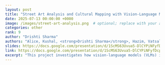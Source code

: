 ```yaml
---
layout: post
title: "Street Art Analysis and Cultural Mapping with Vision-Language Models"
date: 2025-07-13 00:00:00 +0000
image: /images/street-art-analysis.png  # optional; replace with your actual image
categories: other
rank: 9
author: "Drishti Sharma"
authors: "Alice, Kushal, <strong>Drishti Sharma</strong>, Hazim, Vatsal, Abigail"
slides: https://docs.google.com/presentation/d/1ScMS63Uvua5-DlCYPiNFyfDcphgom0CQ/edit?slide=id.p1#slide=id.p1
link: https://docs.google.com/presentation/d/1ScMS63Uvua5-DlCYPiNFyfDcphgom0CQ/edit?slide=id.p1#slide=id.p1
excerpt: "This project investigates how vision-language models (VLMs) interpret global graffiti through culturally and geographically grounded prompts. The evaluation includes: (1) a cross-family comparison of architectures like InternVL, SmolVLM2, Gemini, and Qwen-VL, and (2) intra-family tracking within the InternVL series. Using prompts translated into five languages (Twi, Hindi, Spanish, Italian, Portuguese), the study explores model accuracy in regional classification, emotional inference, recognition of cultural symbols like Adinkra, and clustering of artists by style. Results reveal inconsistent geographic tagging, limited cultural sensitivity, and challenges in sentiment understanding—highlighting major gaps in VLM interpretability and cultural robustness."
---
```

